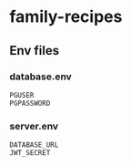 # family-recipes

## Env files

### database.env

```env
PGUSER
PGPASSWORD
```

### server.env

```env
DATABASE_URL
JWT_SECRET
```
